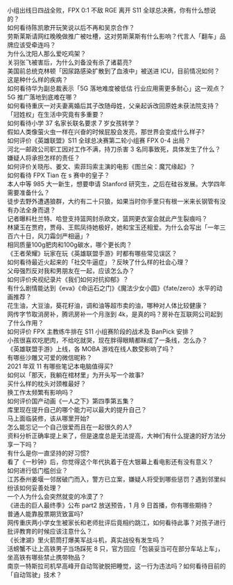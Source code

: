 小组出线日四战全败，FPX 0:1 不敌 RGE 离开 S11 全球总决赛，你有什么想说的？  
如何看待陈凯歌开玩笑说以后不再和吴京合作？  
劳斯莱斯请网红晚晚做推广被吐槽，这对劳斯莱斯有什么影响？代言人「翻车」品牌应该受牵连吗？  
为什么沈阳人那么爱吃鸡架？  
关羽张飞被害后，为什么刘备没有杀了诸葛亮?  
美国前总统克林顿「因尿路感染扩散到了血液中」被送进 ICU，目前情况如何？这是种什么样的疾病？  
如何看待华为副总裁表示「5G 落地难度被低估 行业应用需更多耐心」这一观点？5G 推广落地到底难在哪？  
如何看待重庆一对夫妻离婚后其子改随母姓，父亲起诉改回原姓未获法院支持？「冠姓权」在生活中究竟有多重要？  
如何看待小学 37 名家长联名要求 7 岁女孩转学？  
假如人类像萤火虫一样在兴奋的时候屁股会发亮，那世界会变成什么样子?  
如何评价《英雄联盟》S11 全球总决赛第二轮小组赛 FPX 0-4 出局？  
河北一邮政公司职工因对工作不满，持刀杀害 3 名同事致死，具体发生了什么？嫌疑人将承担怎样的责任？  
如何评价关晓彤、姜文、索菲玛索主演的电影《图兰朵：魔咒缘起》？  
如何看待 FPX Tian 在 s 赛中的皇子？  
本人中等 985 大一新生，想要申请 Stanford 研究生，之后在硅谷发展。大学四年需要准备什么？  
徒步去野外遭遇狼群，大约有二十只狼，如果当时你手里只有根一米来长钢管有没有办法全身而退？  
记者曝料杜兰特、哈登支持篮网封杀欧文，篮网更衣室会就此产生裂痕吗？  
林黛玉在贾府，贾母、王熙凤待她极好，她和宝玉还相爱。为什么会写出「一年三百六十日，风刀霜剑严相逼」?  
相同质量100g肥肉和100g碳水，哪个更长肉？  
《王者荣耀》玩家在玩《英雄联盟手游》时都有哪些常见误区？  
如何看待最近火起来的「社交牛逼症」？反映了什么样的社会心理？  
父母强烈反对我和男朋友在一起，应该怎么办？  
如何评价央视纪录片《我们如何对抗抑郁》？  
有什么剧情能达到《eva》《命运石之门》《魔法少女小圆》《fate/zero》水平的动画推荐？  
花生油，大豆油，葵花籽油，调和油等超市卖的油，哪种对人体比较健康？  
网传字节取消房补，腾讯房补一个月涨到 4k，是真的吗？房补在互联网公司起到了什么作用？  
如何评价 FPX 主教练牛排在 S11 小组赛阶段的战术及 BanPick 安排？  
小孩很喜欢吃肥肉，不给吃就哭，现在胖得眼睛都眯成了一条线，怎么办？  
《英雄联盟手游》上线，各 MOBA 游戏在线人数受影响了吗？  
有哪些沙雕又可爱的微信昵称？  
2021 年双 11 有哪些笔记本电脑值得买?  
如何以「那天，我躺在棺材里」为开头写一个故事?  
买什么样的枕头对颈椎最好？  
换工作太频繁有影响吗？  
如何评价国产动画《一人之下》第四季第五集？  
库里现在提升自己的哪个能力可以最大的提升自己？  
马上面临装修，该从哪里开始?  
怎么能忘记一个自己很爱而且在一起很久的人?  
资料分析正确率提上来了，但是速度总是无法提高，大神们有什么提速的好方法分享一下吗？  
有什么是你一直坚持的好习惯?  
看了《一秒钟》后，你觉得这个年代执着于在大银幕上看电影还有没有意义？  
如何进行低门槛创业？  
江苏泰州姜堰一邻居破门而入，警方已立案，嫌疑人将受到哪些惩罚？遇到邻里纠纷该如何妥善处理？  
一个人为什么会突然就变的冷漠了？  
《进击的巨人最终季》公布 part2 放送预告，1 月 9 日首播，你有哪些期待？  
普通人能靠股票期货致富吗?  
网传重庆两小学女生被家长和老师批评后竟相约跳江，如何看待此事？对孩子进行批评教育的时候应该注意什么？  
《长津湖》里火箭筒打爆美军战斗机，真实战役有发生吗？  
活螃蟹不让上高铁男子当场踩死 8 只，官方回应「包装妥当可在部分车站上车」，坐高铁有哪些禁止携带物品？  
南京一特斯拉司机早高峰开自动驾驶脱把睡觉，这一行为违法吗？如何看待目前的「自动驾驶」技术？  
